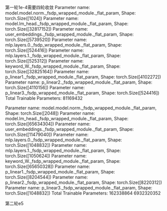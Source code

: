 第一轮1e-4需要四轮收敛
Parameter name: model.model.norm._fsdp_wrapped_module._flat_param, Shape: torch.Size([1024])
Parameter name: model.lm_head._fsdp_wrapped_module._flat_param, Shape: torch.Size([32817152])
Parameter name: user_embeddings._fsdp_wrapped_module._flat_param, Shape: torch.Size([5739520])
Parameter name: mlp.layers.0._fsdp_wrapped_module._flat_param, Shape: torch.Size([524416])
Parameter name: mlp.layers.1._fsdp_wrapped_module._flat_param, Shape: torch.Size([525312])
Parameter name: keyword_W._fsdp_wrapped_module._flat_param, Shape: torch.Size([32825164])
Parameter name: p_linear1._fsdp_wrapped_module._flat_param, Shape: torch.Size([4102272])
Parameter name: p_linear2._fsdp_wrapped_module._flat_param, Shape: torch.Size([4110156])
Parameter name: p_linear3._fsdp_wrapped_module._flat_param, Shape: torch.Size([524416])
Total Trainable Parameters: 81169432


Parameter name: model.model.norm._fsdp_wrapped_module._flat_param, Shape: torch.Size([2048])
Parameter name: model.lm_head._fsdp_wrapped_module._flat_param, Shape: torch.Size([65634304])
Parameter name: user_embeddings._fsdp_wrapped_module._flat_param, Shape: torch.Size([11479040])
Parameter name: mlp.layers.0._fsdp_wrapped_module._flat_param, Shape: torch.Size([1048832])
Parameter name: mlp.layers.1._fsdp_wrapped_module._flat_param, Shape: torch.Size([1050624])
Parameter name: keyword_W._fsdp_wrapped_module._flat_param, Shape: torch.Size([65650328])
Parameter name: p_linear1._fsdp_wrapped_module._flat_param, Shape: torch.Size([8204544])
Parameter name: p_linear2._fsdp_wrapped_module._flat_param, Shape: torch.Size([8220312])
Parameter name: p_linear3._fsdp_wrapped_module._flat_param, Shape: torch.Size([1048832])
Total Trainable Parameters: 162338864
6932320352

第二轮e5